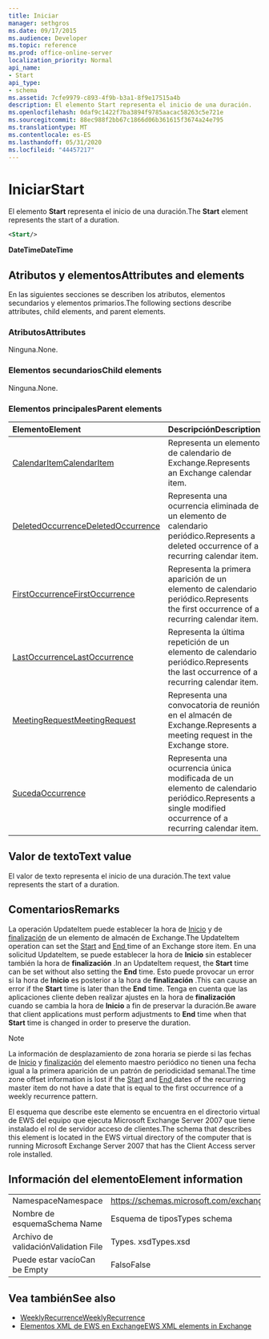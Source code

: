 ```yaml
---
title: Iniciar
manager: sethgros
ms.date: 09/17/2015
ms.audience: Developer
ms.topic: reference
ms.prod: office-online-server
localization_priority: Normal
api_name:
- Start
api_type:
- schema
ms.assetid: 7cfe9979-c893-4f9b-b3a1-8f9e17515a4b
description: El elemento Start representa el inicio de una duración.
ms.openlocfilehash: 0daf9c1422f7ba3894f9785aacac58263c5e721e
ms.sourcegitcommit: 88ec988f2bb67c1866d06b361615f3674a24e795
ms.translationtype: MT
ms.contentlocale: es-ES
ms.lasthandoff: 05/31/2020
ms.locfileid: "44457217"
---
```

# <a name="start"></a><span data-ttu-id="231e9-103">Iniciar</span><span class="sxs-lookup"><span data-stu-id="231e9-103">Start</span></span>

<span data-ttu-id="231e9-104">El elemento **Start** representa el inicio de una duración.</span><span class="sxs-lookup"><span data-stu-id="231e9-104">The **Start** element represents the start of a duration.</span></span> 
  
```xml
<Start/>
```

<span data-ttu-id="231e9-105">**DateTime**</span><span class="sxs-lookup"><span data-stu-id="231e9-105">**DateTime**</span></span>

## <a name="attributes-and-elements"></a><span data-ttu-id="231e9-106">Atributos y elementos</span><span class="sxs-lookup"><span data-stu-id="231e9-106">Attributes and elements</span></span>

<span data-ttu-id="231e9-107">En las siguientes secciones se describen los atributos, elementos secundarios y elementos primarios.</span><span class="sxs-lookup"><span data-stu-id="231e9-107">The following sections describe attributes, child elements, and parent elements.</span></span>
  
### <a name="attributes"></a><span data-ttu-id="231e9-108">Atributos</span><span class="sxs-lookup"><span data-stu-id="231e9-108">Attributes</span></span>

<span data-ttu-id="231e9-109">Ninguna.</span><span class="sxs-lookup"><span data-stu-id="231e9-109">None.</span></span>
  
### <a name="child-elements"></a><span data-ttu-id="231e9-110">Elementos secundarios</span><span class="sxs-lookup"><span data-stu-id="231e9-110">Child elements</span></span>

<span data-ttu-id="231e9-111">Ninguna.</span><span class="sxs-lookup"><span data-stu-id="231e9-111">None.</span></span>
  
### <a name="parent-elements"></a><span data-ttu-id="231e9-112">Elementos principales</span><span class="sxs-lookup"><span data-stu-id="231e9-112">Parent elements</span></span>

|<span data-ttu-id="231e9-113">**Elemento**</span><span class="sxs-lookup"><span data-stu-id="231e9-113">**Element**</span></span>|<span data-ttu-id="231e9-114">**Descripción**</span><span class="sxs-lookup"><span data-stu-id="231e9-114">**Description**</span></span>|
|:-----|:-----|
|[<span data-ttu-id="231e9-115">CalendarItem</span><span class="sxs-lookup"><span data-stu-id="231e9-115">CalendarItem</span></span>](calendaritem.md) <br/> |<span data-ttu-id="231e9-116">Representa un elemento de calendario de Exchange.</span><span class="sxs-lookup"><span data-stu-id="231e9-116">Represents an Exchange calendar item.</span></span>  <br/> |
|[<span data-ttu-id="231e9-117">DeletedOccurrence</span><span class="sxs-lookup"><span data-stu-id="231e9-117">DeletedOccurrence</span></span>](deletedoccurrence.md) <br/> |<span data-ttu-id="231e9-118">Representa una ocurrencia eliminada de un elemento de calendario periódico.</span><span class="sxs-lookup"><span data-stu-id="231e9-118">Represents a deleted occurrence of a recurring calendar item.</span></span>  <br/> |
|[<span data-ttu-id="231e9-119">FirstOccurrence</span><span class="sxs-lookup"><span data-stu-id="231e9-119">FirstOccurrence</span></span>](firstoccurrence.md) <br/> |<span data-ttu-id="231e9-120">Representa la primera aparición de un elemento de calendario periódico.</span><span class="sxs-lookup"><span data-stu-id="231e9-120">Represents the first occurrence of a recurring calendar item.</span></span>  <br/> |
|[<span data-ttu-id="231e9-121">LastOccurrence</span><span class="sxs-lookup"><span data-stu-id="231e9-121">LastOccurrence</span></span>](lastoccurrence.md) <br/> |<span data-ttu-id="231e9-122">Representa la última repetición de un elemento de calendario periódico.</span><span class="sxs-lookup"><span data-stu-id="231e9-122">Represents the last occurrence of a recurring calendar item.</span></span>  <br/> |
|[<span data-ttu-id="231e9-123">MeetingRequest</span><span class="sxs-lookup"><span data-stu-id="231e9-123">MeetingRequest</span></span>](meetingrequest.md) <br/> |<span data-ttu-id="231e9-124">Representa una convocatoria de reunión en el almacén de Exchange.</span><span class="sxs-lookup"><span data-stu-id="231e9-124">Represents a meeting request in the Exchange store.</span></span>  <br/> |
|[<span data-ttu-id="231e9-125">Suceda</span><span class="sxs-lookup"><span data-stu-id="231e9-125">Occurrence</span></span>](occurrence.md) <br/> |<span data-ttu-id="231e9-126">Representa una ocurrencia única modificada de un elemento de calendario periódico.</span><span class="sxs-lookup"><span data-stu-id="231e9-126">Represents a single modified occurrence of a recurring calendar item.</span></span>  <br/> |
   
## <a name="text-value"></a><span data-ttu-id="231e9-127">Valor de texto</span><span class="sxs-lookup"><span data-stu-id="231e9-127">Text value</span></span>

<span data-ttu-id="231e9-128">El valor de texto representa el inicio de una duración.</span><span class="sxs-lookup"><span data-stu-id="231e9-128">The text value represents the start of a duration.</span></span>
  
## <a name="remarks"></a><span data-ttu-id="231e9-129">Comentarios</span><span class="sxs-lookup"><span data-stu-id="231e9-129">Remarks</span></span>

<span data-ttu-id="231e9-130">La operación UpdateItem puede establecer la hora de [Inicio](start.md) y de [finalización](end-ex15websvcsotherref.md) de un elemento de almacén de Exchange.</span><span class="sxs-lookup"><span data-stu-id="231e9-130">The UpdateItem operation can set the [Start](start.md) and [End ](end-ex15websvcsotherref.md) time of an Exchange store item.</span></span> <span data-ttu-id="231e9-131">En una solicitud UpdateItem, se puede establecer la hora de **Inicio** sin establecer también la hora de **finalización** .</span><span class="sxs-lookup"><span data-stu-id="231e9-131">In an UpdateItem request, the **Start** time can be set without also setting the **End** time.</span></span> <span data-ttu-id="231e9-132">Esto puede provocar un error si la hora de **Inicio** es posterior a la hora de **finalización** .</span><span class="sxs-lookup"><span data-stu-id="231e9-132">This can cause an error if the **Start** time is later than the **End** time.</span></span> <span data-ttu-id="231e9-133">Tenga en cuenta que las aplicaciones cliente deben realizar ajustes en la hora de **finalización** cuando se cambia la hora de **Inicio** a fin de preservar la duración.</span><span class="sxs-lookup"><span data-stu-id="231e9-133">Be aware that client applications must perform adjustments to **End** time when that **Start** time is changed in order to preserve the duration.</span></span> 
  
> [!NOTE]
> <span data-ttu-id="231e9-134">La información de desplazamiento de zona horaria se pierde si las fechas de [Inicio](start.md) y [finalización](end-ex15websvcsotherref.md) del elemento maestro periódico no tienen una fecha igual a la primera aparición de un patrón de periodicidad semanal.</span><span class="sxs-lookup"><span data-stu-id="231e9-134">The time zone offset information is lost if the [Start](start.md) and [End ](end-ex15websvcsotherref.md) dates of the recurring master item do not have a date that is equal to the first occurrence of a weekly recurrence pattern.</span></span> 
  
<span data-ttu-id="231e9-135">El esquema que describe este elemento se encuentra en el directorio virtual de EWS del equipo que ejecuta Microsoft Exchange Server 2007 que tiene instalado el rol de servidor acceso de clientes.</span><span class="sxs-lookup"><span data-stu-id="231e9-135">The schema that describes this element is located in the EWS virtual directory of the computer that is running Microsoft Exchange Server 2007 that has the Client Access server role installed.</span></span>
  
## <a name="element-information"></a><span data-ttu-id="231e9-136">Información del elemento</span><span class="sxs-lookup"><span data-stu-id="231e9-136">Element information</span></span>

|||
|:-----|:-----|
|<span data-ttu-id="231e9-137">Namespace</span><span class="sxs-lookup"><span data-stu-id="231e9-137">Namespace</span></span>  <br/> |https://schemas.microsoft.com/exchange/services/2006/types  <br/> |
|<span data-ttu-id="231e9-138">Nombre de esquema</span><span class="sxs-lookup"><span data-stu-id="231e9-138">Schema Name</span></span>  <br/> |<span data-ttu-id="231e9-139">Esquema de tipos</span><span class="sxs-lookup"><span data-stu-id="231e9-139">Types schema</span></span>  <br/> |
|<span data-ttu-id="231e9-140">Archivo de validación</span><span class="sxs-lookup"><span data-stu-id="231e9-140">Validation File</span></span>  <br/> |<span data-ttu-id="231e9-141">Types. xsd</span><span class="sxs-lookup"><span data-stu-id="231e9-141">Types.xsd</span></span>  <br/> |
|<span data-ttu-id="231e9-142">Puede estar vacío</span><span class="sxs-lookup"><span data-stu-id="231e9-142">Can be Empty</span></span>  <br/> |<span data-ttu-id="231e9-143">Falso</span><span class="sxs-lookup"><span data-stu-id="231e9-143">False</span></span>  <br/> |
   
## <a name="see-also"></a><span data-ttu-id="231e9-144">Vea también</span><span class="sxs-lookup"><span data-stu-id="231e9-144">See also</span></span>

- [<span data-ttu-id="231e9-145">WeeklyRecurrence</span><span class="sxs-lookup"><span data-stu-id="231e9-145">WeeklyRecurrence</span></span>](weeklyrecurrence.md)
- [<span data-ttu-id="231e9-146">Elementos XML de EWS en Exchange</span><span class="sxs-lookup"><span data-stu-id="231e9-146">EWS XML elements in Exchange</span></span>](ews-xml-elements-in-exchange.md)

